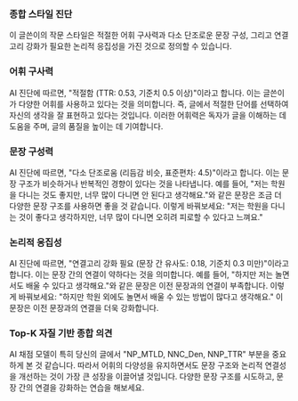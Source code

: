 ### 종합 스타일 진단
이 글쓴이의 작문 스타일은 적절한 어휘 구사력과 다소 단조로운 문장 구성, 그리고 연결고리 강화가 필요한 논리적 응집성을 가진 것으로 정의할 수 있습니다.

### 어휘 구사력
AI 진단에 따르면, "적절함 (TTR: 0.53, 기준치 0.5 이상)"이라고 합니다. 이는 글쓴이가 다양한 어휘를 사용하고 있다는 것을 의미합니다. 즉, 글에서 적절한 단어를 선택하여 자신의 생각을 잘 표현하고 있다는 것입니다. 이러한 어휘력은 독자가 글을 이해하는 데 도움을 주며, 글의 품질을 높이는 데 기여합니다.

### 문장 구성력
AI 진단에 따르면, "다소 단조로움 (리듬감 비슷, 표준편차: 4.5)"이라고 합니다. 이는 문장 구조가 비슷하거나 반복적인 경향이 있다는 것을 나타냅니다. 예를 들어, "저는 학원을 다니는 것도 좋지만, 너무 많이 다니면 안 된다고 생각해요."와 같은 문장은 조금 더 다양한 문장 구조를 사용하면 좋을 것 같습니다. 이렇게 바꿔보세요: "저는 학원을 다니는 것이 좋다고 생각하지만, 너무 많이 다니면 오히려 피로할 수 있다고 느껴요."

### 논리적 응집성
AI 진단에 따르면, "연결고리 강화 필요 (문장 간 유사도: 0.18, 기준치 0.3 미만)"이라고 합니다. 이는 문장 간의 연결이 약하다는 것을 의미합니다. 예를 들어, "하지만 저는 놀면서도 배울 수 있다고 생각해요."와 같은 문장은 이전 문장과의 연결이 부족합니다. 이렇게 바꿔보세요: "하지만 학원 외에도 놀면서 배울 수 있는 방법이 많다고 생각해요." 이 문장은 이전 문장과의 연결을 더욱 강화합니다.

### Top-K 자질 기반 종합 의견
AI 채점 모델이 특히 당신의 글에서 "NP_MTLD, NNC_Den, NNP_TTR" 부분을 중요하게 본 것 같습니다. 따라서 어휘의 다양성을 유지하면서도 문장 구조와 논리적 연결성을 개선하는 것이 가장 큰 성장을 이끌어낼 것입니다. 다양한 문장 구조를 시도하고, 문장 간의 연결을 강화하는 연습을 해보세요.